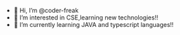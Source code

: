 - 👋 Hi, I’m @coder-freak
- 👀 I’m interested in CSE,learning new technologies!!
- 🌱 I’m currently learning JAVA and typescript languages!!


<!---
coder-freak/coder-freak is a ✨ special ✨ repository because its `README.md` (this file) appears on your GitHub profile.
You can click the Preview link to take a look at your changes.
--->
